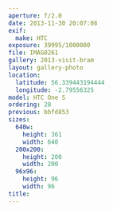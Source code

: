 ```yaml
---
aperture: f/2.0
date: 2013-11-30 20:07:08
exif:
  make: HTC
exposure: 39995/1000000
file: IMAG0261
gallery: 2013-visit-bram
layout: gallery-photo
location:
  latitude: 56.339443194444
  longitude: -2.79556325
model: HTC One S
ordering: 28
previous: bbfd853
sizes:
  640w:
    height: 361
    width: 640
  200x200:
    height: 200
    width: 200
  96x96:
    height: 96
    width: 96
title: 
---
```

